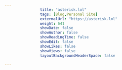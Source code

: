 ---
                title: "asterisk.lol"
                tags: [Blog,Personal Site]
                externalUrl: "https://asterisk.lol"
                weight: 641
                showDate: false
                showAuthor: false
                showReadingTime: false
                showEdit: false
                showLikes: false
                showViews: false
                layoutBackgroundHeaderSpace: false
                ---
